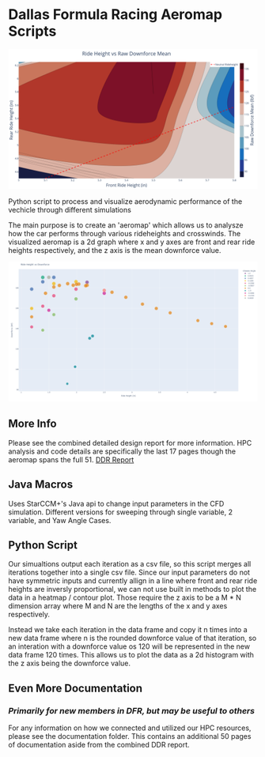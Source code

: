 # Dallas Formula Racing Aeromap Scripts

![Alt text](2024V4/24AeroMapFinal_Report.png)

Python script to process and visualize aerodynamic performance of the vechicle through different simulations

The main purpose is to create an 'aeromap' which allows us to analysze how the car performs through various rideheights and crosswinds.
The visualized aeromap is a 2d graph where x and y axes are front and rear ride heights respectively, and the z axis is the mean downforce value.

![25 Diffuser V1](25v1/25DiffuserV1.png)

## More Info

Please see the combined detailed design report for more information. HPC analysis and code details are specifically the last 17 pages though the aeromap spans the full 51.
[DDR Report](https://github.com/bellh14/DFR-Aeromap/blob/master/documentation/2024%20Aerodynamics%20DDR-combined.pdf)

## Java Macros

Uses StarCCM+'s Java api to change input parameters in the CFD simulation. Different versions for sweeping through single variable, 2 variable, and Yaw Angle Cases.

## Python Script

Our simualtions output each iteration as a csv file, so this script merges all iterations together into a single csv file.
Since our input parameters do not have symmetric inputs and currently allign in a line where front and rear ride heights are inversly proportional, we can not use built in methods to plot the data in a heatmap / contour plot. Those require the z axis to be a M * N dimension array where M and N are the lengths of the x and y axes respectively.

Instead we take each iteration in the data frame and copy it n times into a new data frame where n is the rounded downforce value of that iteration, so an interation with a downforce value os 120 will be represented in the new data frame 120 times. This allows us to plot the data as a 2d histogram  with the z axis being the downforce value.

## Even More Documentation

### *Primarily for new members in DFR, but may be useful to others*

For any information on how we connected and utilized our HPC resources, please see the documentation folder. This contains an additional 50 pages of documentation aside from the combined DDR report.
